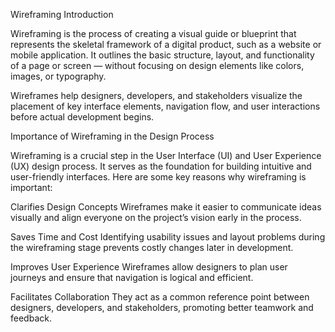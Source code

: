 Wireframing
Introduction

Wireframing is the process of creating a visual guide or blueprint that represents the skeletal framework of a digital product, such as a website or mobile application. It outlines the basic structure, layout, and functionality of a page or screen — without focusing on design elements like colors, images, or typography.

Wireframes help designers, developers, and stakeholders visualize the placement of key interface elements, navigation flow, and user interactions before actual development begins.

Importance of Wireframing in the Design Process

Wireframing is a crucial step in the User Interface (UI) and User Experience (UX) design process. It serves as the foundation for building intuitive and user-friendly interfaces. Here are some key reasons why wireframing is important:

Clarifies Design Concepts
Wireframes make it easier to communicate ideas visually and align everyone on the project’s vision early in the process.

Saves Time and Cost
Identifying usability issues and layout problems during the wireframing stage prevents costly changes later in development.

Improves User Experience
Wireframes allow designers to plan user journeys and ensure that navigation is logical and efficient.

Facilitates Collaboration
They act as a common reference point between designers, developers, and stakeholders, promoting better teamwork and feedback.
